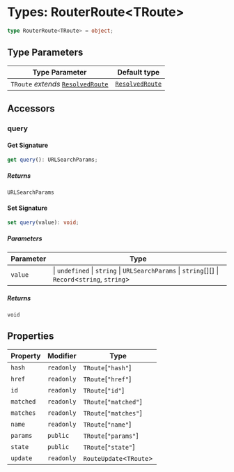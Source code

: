 # Types: RouterRoute\<TRoute\>

```ts
type RouterRoute<TRoute> = object;
```

## Type Parameters

| Type Parameter | Default type |
| ------ | ------ |
| `TRoute` *extends* [`ResolvedRoute`](ResolvedRoute.md) | [`ResolvedRoute`](ResolvedRoute.md) |

## Accessors

### query

#### Get Signature

```ts
get query(): URLSearchParams;
```

##### Returns

`URLSearchParams`

#### Set Signature

```ts
set query(value): void;
```

##### Parameters

| Parameter | Type |
| ------ | ------ |
| `value` | \| `undefined` \| `string` \| `URLSearchParams` \| `string`[][] \| `Record`\<`string`, `string`\> |

##### Returns

`void`

## Properties

| Property | Modifier | Type |
| ------ | ------ | ------ |
| <a id="hash"></a> `hash` | `readonly` | `TRoute`\[`"hash"`\] |
| <a id="href"></a> `href` | `readonly` | `TRoute`\[`"href"`\] |
| <a id="id"></a> `id` | `readonly` | `TRoute`\[`"id"`\] |
| <a id="matched"></a> `matched` | `readonly` | `TRoute`\[`"matched"`\] |
| <a id="matches"></a> `matches` | `readonly` | `TRoute`\[`"matches"`\] |
| <a id="name"></a> `name` | `readonly` | `TRoute`\[`"name"`\] |
| <a id="params"></a> `params` | `public` | `TRoute`\[`"params"`\] |
| <a id="state"></a> `state` | `public` | `TRoute`\[`"state"`\] |
| <a id="update"></a> `update` | `readonly` | `RouteUpdate`\<`TRoute`\> |
